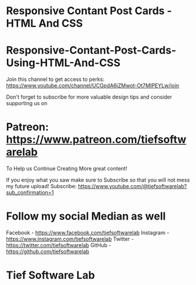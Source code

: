 # Responsive Contant Post Cards -HTML And CSS

# Responsive-Contant-Post-Cards-Using-HTML-And-CSS
Join this channel to get access to perks: https://www.youtube.com/channel/UCGpdA6jZMwot-Ot7MIPEYLw/join

Don't forget to subscribe for more valuable
design tips and consider supporting us on 
# Patreon: https://www.patreon.com/tiefsoftwarelab
 To Help us Continue Creating More great content!

 If you enjoy what you saw make sure to Subscribe so that you will not mess my future
upload!
 Subscribe: https://www.youtube.com/@tiefsoftwarelab?sub_confirmation=1

# Follow my social Median as well
Facebook - https://www.facebook.com/tiefsoftwarelab
Instagram - https://www.instagram.com/tiefsoftwarelab
Twitter - https://twitter.com/tiefsoftwarelab
GitHub - https://github.com/tiefsoftwarelab


 # Tief Software Lab
